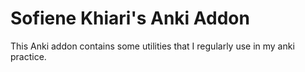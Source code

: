 # Sofiene Khiari's Anki Addon

This Anki addon contains some utilities that I regularly use in my anki practice.
